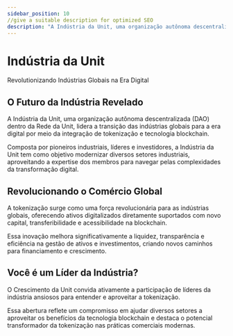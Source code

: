 ```yaml
---
sidebar_position: 10
//give a suitable description for optimized SEO
description: "A Indústria da Unit, uma organização autônoma descentralizada (DAO) dentro da Rede da Unit, lidera a transição das indústrias globais para a era digital por meio da integração de tokenização e tecnologia blockchain."
---
```


# Indústria da Unit

Revolutionizando Indústrias Globais na Era Digital

## O Futuro da Indústria Revelado

A Indústria da Unit, uma organização autônoma descentralizada (DAO) dentro da Rede da Unit, lidera a transição das indústrias globais para a era digital por meio da integração de tokenização e tecnologia blockchain.

Composta por pioneiros industriais, líderes e investidores, a Indústria da Unit tem como objetivo modernizar diversos setores industriais, aproveitando a expertise dos membros para navegar pelas complexidades da transformação digital.

## Revolucionando o Comércio Global

A tokenização surge como uma força revolucionária para as indústrias globais, oferecendo ativos digitalizados diretamente suportados com novo capital, transferibilidade e acessibilidade na blockchain.

Essa inovação melhora significativamente a liquidez, transparência e eficiência na gestão de ativos e investimentos, criando novos caminhos para financiamento e crescimento.

## Você é um Líder da Indústria?

O Crescimento da Unit convida ativamente a participação de líderes da indústria ansiosos para entender e aproveitar a tokenização.

Essa abertura reflete um compromisso em ajudar diversos setores a aproveitar os benefícios da tecnologia blockchain e destaca o potencial transformador da tokenização nas práticas comerciais modernas.
